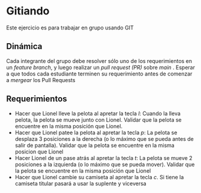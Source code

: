 # Gitiando

Este ejercicio es para trabajar en grupo usando GIT

## Dinámica
Cada integrante del grupo debe resolver sólo uno de los requerimientos en un 
*feature branch*, y luego realizar un *pull request (PR)* sobre *main* . Esperar a que todos 
cada estudiante terminen su requerimiento antes de comenzar a *mergear* los Pull Requests

## Requerimientos
- Hacer que Lionel lleve la pelota al apretar la tecla *l*: Cuando la lleva pelota, la pelota
se mueve junto con Lionel. Validar que la pelota se encuentre en la misma posición que Lionel.
- Hacer que Lionel patee la pelota al apretar la tecla *p*: La pelota se desplaza 3 posiciones
 a la derecha (o lo máximo que se pueda antes de salir de pantalla). 
 Validar que la pelota se encuentre en la misma posicion que Lionel
- Hacer Lionel de un pase atrás al apretar la tecla *t*: La pelota se mueve 2 posiciones a la izquierda
(o lo máximo que se pueda mover). Validar que la pelota se encuentre en la misma posición que Lionel
- Hacer que Lionel cambie su camiseta al apretar la tecla *c*. Si tiene la camiseta titular pasará a 
usar la suplente y viceversa



